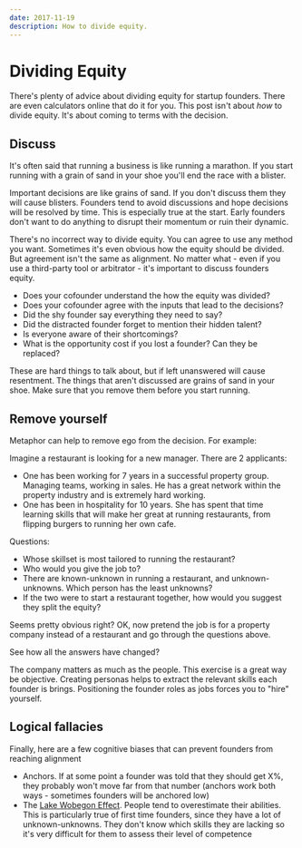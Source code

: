 ```yaml
---
date: 2017-11-19
description: How to divide equity.
---
```


# Dividing Equity

There's plenty of advice about dividing equity for startup founders. There are even calculators online that do it for you. This post isn't about _how_ to divide equity. It's about coming to terms with the decision.

## Discuss

It's often said that running a business is like running a marathon. If you start running with a grain of sand in your shoe you'll end the race with a blister.

Important decisions are like grains of sand. If you don't discuss them they will cause blisters. Founders tend to avoid discussions and hope decisions will be resolved by time. This is especially true at the start. Early founders don't want to do anything to disrupt their momentum or ruin their dynamic.

There's no incorrect way to divide equity. You can agree to use any method you want. Sometimes it's even obvious how the equity should be divided. But agreement isn't the same as alignment. No matter what - even if you use a third-party tool or arbitrator - it's important to discuss founders equity.

* Does your cofounder understand the how the equity was divided?
* Does your cofounder agree with the inputs that lead to the decisions?
* Did the shy founder say everything they need to say?
* Did the distracted founder forget to mention their hidden talent?
* Is everyone aware of their shortcomings?
* What is the opportunity cost if you lost a founder? Can they be replaced?

These are hard things to talk about, but if left unanswered will cause resentment. The things that aren't discussed are grains of sand in your shoe. Make sure that you remove them before you start running.

## Remove yourself

Metaphor can help to remove ego from the decision. For example:

Imagine a restaurant is looking for a new manager. There are 2 applicants:

- One has been working for 7 years in a successful property group. Managing teams, working in sales. He has a great network within the property industry and is extremely hard working.
- One has been in hospitality for 10 years. She has spent that time learning skills that will make her great at running restaurants, from flipping burgers to running her own cafe.

Questions:

- Whose skillset is most tailored to running the restaurant?
- Who would you give the job to?
- There are known-unknown in running a restaurant, and unknown-unknowns. Which person has the least unknowns?
- If the two were to start a restaurant together, how would you suggest they split the equity?

Seems pretty obvious right? OK, now pretend the job is for a property company instead of a restaurant and go through the questions above.

See how all the answers have changed?

The company matters as much as the people. This exercise is a great way be objective. Creating personas helps to extract the relevant skills each founder is brings. Positioning the founder roles as jobs forces you to "hire" yourself.


## Logical fallacies

Finally, here are a few cognitive biases that can prevent founders from reaching alignment

* Anchors. If at some point a founder was told that they should get X%, they probably won't move far from that number (anchors work both ways - sometimes founders will be anchored low)
* The [Lake Wobegon Effect](https://en.wikipedia.org/wiki/Lake_Wobegon#The_Lake_Wobegon_effect). People tend to overestimate their abilities. This is particularly true of first time founders, since they have a lot of unknown-unknowns. They don't know which skills they are lacking so it's very difficult for them to assess their level of competence
